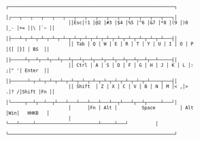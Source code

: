 




                           ┌─────────────────────────────────────────────────────────────┐
                           │┌───┬───┬───┬───┬───┬───┬───┬───┬───┬───┬───┬───┬───┬───┬───┐│
                           ││Esc│!1 │@2 │#3 │$4 │%5 │^6 │&7 │*8 │(9 │)0 │_- │+= │|\ │`~ ││
                           │├───┴─┬─┴─┬─┴─┬─┴─┬─┴─┬─┴─┬─┴─┬─┴─┬─┴─┬─┴─┬─┴─┬─┴─┬─┴─┬─┴───┤│
                           ││ Tab │ Q │ W │ E │ R │ T │ Y │ U │ I │ O │ P │{[ │}] │ BS  ││
                           │├─────┴┬──┴┬──┴┬──┴┬──┴┬──┴┬──┴┬──┴┬──┴┬──┴┬──┴┬──┴┬──┴─────┤│
                           ││ Ctrl │ A │ S │ D │ F │ G │ H │ J │ K │ L │: ;│" '│ Enter  ││
                           │├──────┴─┬─┴─┬─┴─┬─┴─┬─┴─┬─┴─┬─┴─┬─┴─┬─┴─┬─┴─┬─┴─┬─┴────┬───┤│
                           ││ Shift  │ Z │ X │ C │ V │ B │ N │ M │< ,│> .│? /│Shift │Fn ││
                           │└─────┬──┴┬──┴──┬┴───┴───┴───┴───┴───┴──┬┴───┴┬──┴┬─────┴───┘│
                           │      │Fn │ Alt │         Space         │ Alt │Win│   HHKB   │
                           │      └───┴─────┴───────────────────────┴─────┴───┘          │
                           └─────────────────────────────────────────────────────────────┘


